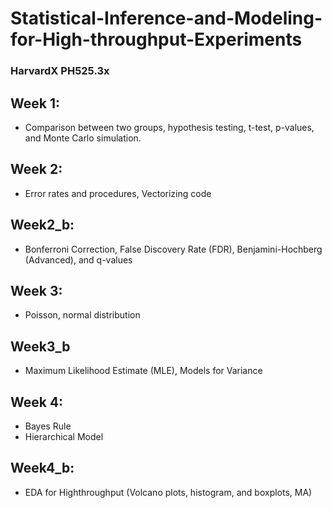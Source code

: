 # Statistical-Inference-and-Modeling-for-High-throughput-Experiments
### HarvardX PH525.3x

## Week 1:
* Comparison between two groups, hypothesis testing, t-test, p-values,  and Monte Carlo simulation.

## Week 2:
* Error rates and procedures, Vectorizing code

## Week2_b:
* Bonferroni Correction, False Discovery Rate (FDR), Benjamini-Hochberg (Advanced),  and q-values

## Week 3:
* Poisson, normal distribution

## Week3_b
* Maximum Likelihood Estimate (MLE), Models for Variance

## Week 4:
* Bayes Rule
* Hierarchical Model

## Week4_b:
* EDA for Highthroughput (Volcano plots, histogram, and boxplots, MA)
